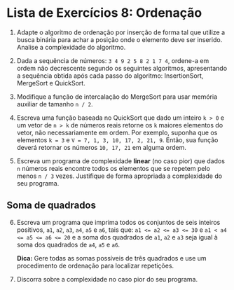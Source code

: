 # Lista de Exercícios 8: Ordenação

1. Adapte o algoritmo de ordenação por inserção de forma tal que
utilize a busca binária para achar a posição onde o elemento deve
ser inserido. Analise a complexidade do algoritmo.

2. Dada a sequência de números: `3 4 9 2 5 8 2 1 7 4`, ordene-a
em ordem não decrescente segundo os seguintes algoritmos, apresentando
a sequência obtida após cada passo do algoritmo: InsertionSort,
MergeSort e QuickSort.

3. Modifique a função de intercalação do MergeSort para usar memória
auxiliar de tamanho `n / 2`.

4. Escreva uma função baseada no QuickSort que dado um inteiro `k > 0`
e um vetor de `n > k` de números reais retorne os `k` maiores elementos
do vetor, não necessariamente em ordem. Por exemplo, suponha que os 
elementos `k = 3` e `V = 7, 1, 3, 10, 17, 2, 21, 9`. Então, sua função
deverá retornar os números `10, 17, 21` em alguma ordem.

5. Escreva um programa de complexidade **linear** (no caso pior)
que dados `n` números reais encontre todos os elementos que se
repetem pelo menos `n / 3` vezes. Justifique de forma apropriada
a complexidade do seu programa.

## Soma de quadrados

6. Escreva um programa que imprima todos os conjuntos de seis
inteiros positivos, `a1`, `a2`, `a3`, `a4`, `a5` e `a6`, tais que:
`a1 <= a2 <= a3 <= 30` e `a1 < a4 <= a5 <= a6 <= 20` e a soma dos
quadrados de `a1`, `a2` e `a3` seja igual à soma dos quadrados
de `a4`, `a5` e `a6`.

   **Dica:** Gere todas as somas possíveis de três quadrados e use
um procedimento de ordenação para localizar repetições.

7. Discorra sobre a complexidade no caso pior do seu programa.